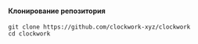 #### Клонирование репозитория
```
git clone https://github.com/clockwork-xyz/clockwork
cd clockwork
```
